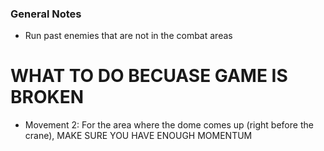### General Notes
- Run past enemies that are not in the combat areas

# WHAT TO DO BECUASE GAME IS BROKEN
- Movement 2: For the area where the dome comes up (right before the crane), MAKE SURE YOU HAVE ENOUGH MOMENTUM